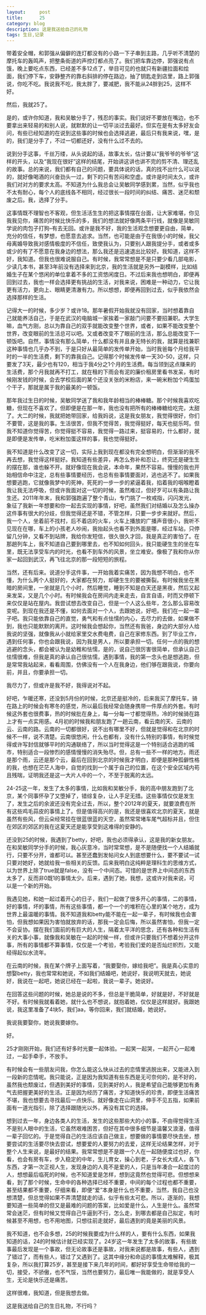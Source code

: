```yaml
---
layout:     post
title:      25
category: blog
description: 这是我送给自己的礼物
tags: 生日,记录
---
```

带着安全帽，和郭强从偏僻的连灯都没有的小路一下子串到主路，几乎听不清楚的摩托车的轰鸣声，把整条街道的声控灯都点亮了。我们把车靠边停，郭强说有点饿，晚上要吃点东西，已经差不多12点了，举目可见的也就只有新疆拉面和烩面，我们停下车，安静整齐的靠右斜排的停在路边，抽了钥匙走到店里，路上郭强说，你吃不吃。我说我不吃，我太胖了，要减肥，我不能从24胖到25，这样不好。

然后，我就25了。

是的，或许你知道，我和吴敏分手了，残忍的事实。我们说好不要放在嘴边，也不要拿出来轻易的和别人说，就默默的让一切平淡过去最好。但实在是有太多好友会问，有些已经知道的在说到这些事的时候也会选择逃避，最后只有我来说，嘿，是的，我们是分手了，不过一切都还好，没有什么过不去的。

说到分手这事，千丝万缕，从头说起的话，故事太长，估计要以“我爷爷的爷爷”这样的开头，以及“我现在很好”这样的结尾，开始讲这讲也讲不完的剪不清、理还乱的故事。总的来说，我们都有自己的问题，要具体说的话，真的找不出什么可以说的，就好像喝酒的兴奋劲头一过，剩下的只有苦闷和空虚。或许是时间太久，或许我们对对方的要求太高。不知道为什么我总会让吴敏同学感到累，当然，似乎我也不太有耐心，每个人的底线各不相同，经过很长一段时间的纠结、痛苦、迷茫和颓废之后。我，选择了分手。

这事情既不理智也不客观，但生活活生生的把这事情摆在台面，让大家难堪，你见我我见你，痛苦的时候比快乐的多，我们的想法就好像两条平行线，就像是吴敏同学说的肉包子打狗–有去无回。或许是我不好，我的生活观念想要更自由，简单，充分的信任，有梦想，也愿意去追求。当然，也可能是由于在我很小的时候，我父母离婚导致我对感情极度的不信任，致使我认为，只要别人跟我提分手，或者或多或少的有了不愿意在我身边的想法，那么我还是迅速退出比较好。我知道，这样不好，我知道。但我也很难说服自己。有时候，我常常想是不是只要少看几部电影，少读几本书，甚至3年前没有选择来到北京，我的生活就是另外一副模样，比如结婚生子在某个悠闲的单位拿着不多的工资悠闲度日。不过后来我也想明白，即便再回到过去，我也一样会选择更有挑战的生活，对我来说，困难是一种动力，它让我更有活力，更向上、眼睛更清澈有力。所以想想，即便再回到过去，似乎我依然会选择那样的生活。

记得大一的时候，多少岁？或许18。那年暑假开始我就没有回家，当时想着靠自己就能养活自己，于是在武汉的电脑城一家挨着一家敲门问要不要招兼职。大学生嘛，血气方刚，总以为靠自己的双手就能改变整个世界，或者，如果不能改变整个世界，改变眼前的生活总可以吧。又或者改变不了眼前的生活，那么总能改变下一顿饭吧。自然，事情没有那么简单，什么都没有并且身无特长的我，就算是找兼职这种事情也几乎办不到，于是只好从最简单的发传单开始，当时我爸每个月给我平时的一半的生活费，剩下的靠我自己。记得那个时候发传单一天30-50，这样，只要发了3天，最少也有120，相当于我4分之1个月的生活费。每当领到这点赚来的生活费，那个月我就再不打工，就在租的下雨会有泥的廉价租房里看书发呆，有时候刚发钱的时候，会去学校后面的某个还没关张的米粉店，来一碗米粉加个鸡蛋加个干子，那就是属于我的最美的一顿饭。

那年我过生日的时候，吴敏同学送了我和我年龄相当的棒棒糖。那个时候我喜欢吃糖，但现在不喜欢了。但即便是在那一年，我也没有把所有的棒棒糖给吃完，太甜了。大二的时候，我就把她带回家，给我妈说，这是我女朋友，我觉得很好，你们不要管，这是我的事。生活很苦，但我不觉得苦，我觉得挺好，每天也挺乐呵。但我不知道你觉得苦，你觉得挺不容易，我觉得一路过来，挺容易的，什么都好，就是即便是发传单，吃米粉加蛋这样的事，我也觉得挺好。

我不知道是什么改变了这一切，实际上我到现在都没有完全想明白，但渐渐的我不再去想，我觉得这样挺好。我知道有些差异，再怎么弥补和忍让，终究还是硬生生的摆在那，谁也躲不开。就好像现在我会说，本命年，果然不容易。慢慢的我也开始相信命中注定，总有些事情要经历，也总有些事情要面对，逃也逃不了。如果我想要逃跑，它就像我梦中的死神，死死的一步一步的紧逼着我，掐着我的咽喉瞪着我让我无法呼吸，但或许我面对这一切的时候，虽然难过，但好歹可以有条路让我生还。2011年年末，我和郭强跑遍了整个青山，专门挑了一枚戒指，闪闪发光，象征了我新一年想要和你一起去实现的事情，好吧，虽然我们对结婚以及怎么操办这件事有很大的分歧，但我觉得还是不错，不管怎样，只要一步步来就好。然后，我一个人，坐着前不找村，后不着店的火车，火车上播放的广播声音很小，我听不见现在在哪，车上的小孩老人吵闹，我抬起头也看不到外面是哪，经过车站，只停留几分钟，又看不到站牌，我给你发短信，很久很久才回，我是真正的害怕了。在那趟列车上，我不知道自己要到哪里去，也不知如何回头，我只能硬生生的坐在车里，既无法享受车内的时光，也看不到车外的风景，坐立难安。像极了我和你从你家一起回到武汉，再飞往北京的那一段短短的旅程。

当然，还有后来。说道分手这件事，一开始我着实痛苦，因为我想不明白，也不懂，为什么两个人挺好的，大家都在努力，却硬生生的要被撕裂。有时候我坐在黑暗的房间里，一坐就是几个小时，然后睡觉，睡到不知是白天还是黑夜，然后又起来发呆，又是几个小时。有时候我会在房间内走来走去，自言自语，时而又停顿下来仅仅是站在屋内。我尝试想去改变自己，但是一个人这么些年，怎么那么容易改变呢。到现在我还是不懂，如何去面对一个人，去跟她说，好吧，我们在一起一辈子吧。我只能依靠自己的直觉，勇气和有点怯懦的内心，去尽力的去做，如果做不到，我也只能默默的离开。这时候我会想起你，当然还有我爸，身边的大部分人给我说的坚强，就像我从小就给家里交水费电费，自己在家修东西。到了毕业工作，遇到任何事，你也会跟我说，因为我是男人，所以要承担一切。任何一点的我的想逃避的念头，都会被认为是幼稚和怯懦，是的，说自己很厉害很简单，但承认自己怯懦很难，但我是真的承认自己很怯懦，遇到事情，我的第一念头也是想逃跑，但是常常我站起来，看看周围，仿佛没有一个人在我身边，他们够在跟我说，你要向前，并且，你要承担一切。

我尽力了，但或许是我不好，我得说对不起。

好吧，乍暖还寒，还没到5月份的时候，北京还是挺冷的，后来我买了摩托车，骑在路上的时候会有寒冬的感觉，所以最后我经常会随身携带一件厚点的外套。有时候这外套也很费事，热的时候批在身上，每一分每一寸都觉得热，冷的时候骑在路上才有一点实用感。4月初的时候我和朋友跑了一趟云南，看云南的天、云南的云、云南的路。云南的一切都很好，说不出有哪里不好，但就是觉得和在北京的时候不一样，说不清楚。云南很悠闲，什么也都有，没有什么特别的事情，有时候觉得或许写封信就够平时的沟通联络了，所以当时觉得这是一个特别适合逃跑的城市，特别适合一段惨烈的感情慢慢的消失殆尽。但，总有一些不一样的地方。雨还是那个雨，云还是那个云，最后在回到北京的时候我才明白，即便是那种孤僻性格的我，也想在茫茫人海中，自觉的找到一个属于自己的位置，在这个安全区域内苟且残喘，证明我还是这一大片人中的一个，不至于脱离的太远。

24-25这一年，发生了太多的事情，比如我和吴敏分手，我的高中朋友跑到了北京，某个同事怀孕了又堕掉了，错综复杂，让人手足无措。这些事情仅仅是发生了，发生之后的余波还没有完全过去，所以，整个2012年的夏天，就要浪费在所有这些鸡毛蒜皮的事情上了。但是值得高兴的是，我还是很喜欢北京的夏天，就是虽然有些风，但云朵经常挂在很蓝很蓝的天空，虽然常常堵车尾气超标并且，但住在郊区的郊区的我在这夏天还是能享受到这难得的安静的。

还没到25的时候，我遇到了betty，好吧，我也必须得承认，这是我的新女朋友。在和吴敏同学分手的时候，我心灰意冷，当时常常想，是不是随便找一个人结婚就行，只要不分开，谁都可以。甚至还蠢到发帖问女人到底想要什么，要不要试一试只要对她好，她就给我一些相关的反馈。后来我明白这纯粹是理科生的思维方式，以为世界上除了true就是false，没有一个中间态。可惜的是世界上中间态的东西太多了，反而非0既1的事情太少。后来，遇到了她，我想，这或许对我来说，可以是一个新的开始。

我遇见她，和她一起过着开心的日子，我们一起做了很多开心的事情，二的事情，好的事情，坏的事情，所有这些事情，都一个一个的堆积在心里的某个地方，成为世界上最温暖的事情。我不知道我和betty能不能在一起一辈子，有时候我也会害怕，但我想如果因为害怕就放弃的话，那我一定会后悔，所以虽然害怕，但我一定不会妥协。摆在我们面前的有巨大的人生，隔着太平洋的思念，还有各种和生活有关的大事小事，就像我和吴敏在一起的时候一样，但或许只要我们不想着分开这件事，所有的事情都不算事情，仅仅是一个考验，考验我们爱的是否灿烂帜烈，又能经得起似水流年。

在云南的时候，我在某个牌子上面写着，“我要娶你，嫁给我吧”。我是真心实意的想娶betty，我也常常和她说，不如我们结婚吧，她说好，我说明天就去，她说好，我说在一起吧，她说已经在一起啦，我说一辈子。她说好。

在回答这些问题的时候，她总是说的不多，但总是干脆简单，好就是好，不好就是不好。有时候我就看着她，就什么也不想说，就抱着她，仅仅是这样就好。我跟她说，我这里准备了4块5，我们aa，等你回来，我们就结婚，她说好。

我说我要娶你，她说我要嫁你。

好。

25才刚刚开始，我们还有好多时光要一起体验。一起笑一起哭，一起开心一起难过，一起手牵手，不放手。

有时候会有一些朋友问我，你怎么能这么快从过去的恋情里逃脱出来，又能进入到一段新的恋情呢。我只能说，正是因为我知道有些东西是无可奈何的，是不好的，虽然我也颓废过，但遇到美好的事情，见到美好的人，我是希望自己能够更加有勇气去把握更美好的生活。正是因为经历了痛苦，才知道快乐的珍贵，即便生活痛苦不堪，我也想要去寻找最后一点快乐。就好像走在山洞里，伸手不见五指，如果前面有一道光指引，除了选择跟随光以外，再没有其它的选择。

想到过去一年，身边各类人的生活，发生的这些那些大的小的事，不由得觉得生活不是别人眼中的生活，它虽然艰难困苦，但好在其中很多细节是温馨又浪漫，值得一辈子回忆的。于是觉得自己的生活应该自己做主，想要做的事情要尽快去坐，想要尝试的生活要尽快去尝试，想要爱的人要努力的去爱，这样无论结果怎样，对于整个人生来说，是最好的结果。我常常想是不是跟一个人在一起随便度过也好，你看，也会有房有车，步入稳定的中年，生儿育女，操心到老，子女长大成人，各飞东西，才第一次正视人生，发现身边的人竟不是爱的人，只是当年凑合一起度过的人，想想最后临死的时候，也不知道爱是怎样，想到这竟然也觉得可悲。但想想来看，到了那个时候，生命中的各种选择已经不重要，中间的每个过程也都不重要，甚至结果都不重要，仔细来看，即便“爱”本身是什么也不重要，当然，我自己也没想清楚，但总觉得如果不弄清楚就走的话，似乎有些太可悲。所以，逐渐的，我想要知道一些简单的但又是最难的问题的答案，比如爱是什么，人生是什么。虽然常常会迷茫，但有时候又觉得自己牛逼到不行，怎么走，到哪去都是自己拟定，有时候甚至不用想，也不用地图，只想往前走就好，最后遇到的竟是美丽的风景。

我不知道，也不会多想，25的时候我要成为什么样的人，要有什么东西，如果我知道的话，24的时候估计就已经实现了。24岁这一年发生了太多的故事，有些故事最后发现是一个事故，但无论故事还是事故，对我来说都是故事，有些人，遇到了错过了，而有些人，错过了又遇到了。这其中缘分和命运的事情太难解释，极其复杂，所以我打算25岁，甚至是接下来几年的时间，都好好享受生命带给我的一切，接受，不骄傲，也不气馁，当然也要努力，最后唯一我能做的，就是享受人生，无论是快乐还是痛苦。

这样很难，我知道，但是我想去做。

这是我送给自己的生日礼物，不行吗？
